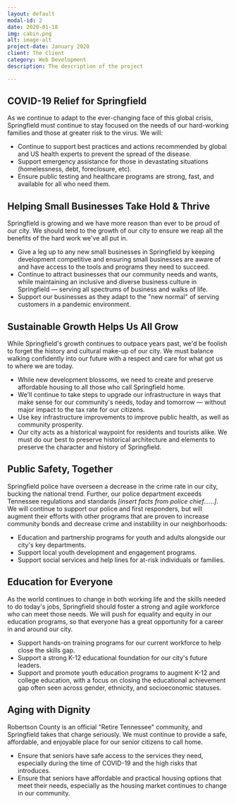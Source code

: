 ```yaml
---
layout: default
modal-id: 2
date: 2020-01-18
img: cabin.png
alt: image-alt
project-date: January 2020
client: The Client
category: Web Development
description: The description of the project

---
```



## COVID-19 Relief for Springfield
As we continue to adapt to the ever-changing face of this global crisis, Springfield must continue to stay focused on the needs of our hard-working families and those at greater risk to the virus. We will:

* Continue to support best practices and actions recommended by global and US health experts to prevent the spread of the disease.
* Support emergency assistance for those in devastating situations (homelessness, debt, foreclosure, etc).
* Ensure public testing and healthcare programs are strong, fast, and available for all who need them.


## Helping Small Businesses Take Hold & Thrive
Springfield is growing and we have more reason than ever to be proud of our city. We should tend to the growth of our city to ensure we reap all the benefits of the hard work we've all put in.

* Give a leg up to any new small businesses in Springfield by keeping development competitive and ensuring small businesses are aware of and have access to the tools and programs they need to succeed.
* Continue to attract businesses that our community needs and wants, while maintaining an inclusive and diverse business culture in Springfield — serving all spectrums of business and walks of life.
* Support our businesses as they adapt to the "new normal" of serving customers in a pandemic environment.


## Sustainable Growth Helps Us All Grow
While Springfield's growth continues to outpace years past, we'd be foolish to forget the history and cultural make-up of our city. We must balance walking confidently into our future with a respect and care for what got us to where we are today.

* While new development blossoms, we need to create and preserve affordable housing to all those who call Springfield home.
* We'll continue to take steps to upgrade our infrastructure in ways that make sense for our community's needs, today and tomorrow — without major impact to the tax rate for our citizens.
* Use key infrastructure improvements to improve public health, as well as community prosperity.
* Our city acts as a historical waypoint for residents and tourists alike. We must do our best to preserve historical architecture and elements to preserve the character and history of Springfield.


## Public Safety, Together
Springfield police have overseen a decrease in the crime rate in our city, bucking the national trend. Further, our police department exceeds Tennessee regulations and standards _[insert facts from police chief……]_. We will continue to support our police and first responders, but will augment their efforts with other programs that are proven to increase community bonds and decrease crime and instability in our neighborhoods:

* Education and partnership programs for youth and adults alongside our city's key departments.
* Support local youth development and engagement programs.
* Support social services and help lines for at-risk individuals or families.


## Education for Everyone
As the world continues to change in both working life and the skills needed to do today's jobs, Springfield should foster a strong and agile workforce who can meet those needs. We will push for equality and equity in our education programs, so that everyone has a great opportunity for a career in and around our city.

* Support hands-on training programs for our current workforce to help close the skills gap.
* Support a strong K-12 educational foundation for our city's future leaders.
* Support and promote youth education programs to augment K-12 and college education, with a focus on closing the educational achievement gap often seen across gender, ethnicity, and socioeconomic statuses.

 
## Aging with Dignity
Robertson County is an official "Retire Tennessee" community, and Springfield takes that charge seriously. We must continue to provide a safe, affordable, and enjoyable place for our senior citizens to call home.

* Ensure that seniors have safe access to the services they need, especially during the time of COVID-19 and the high risks that introduces.
* Ensure that seniors have affordable and practical housing options that meet their needs, especially as the housing market continues to change in our community.